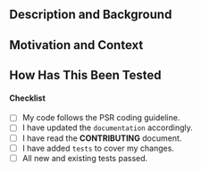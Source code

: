 <!--- Provide a general summary of your changes in the Title above -->

## Description and Background

<!--- Describe your changes in brief detail -->

## Motivation and Context

<!--- Why is this change required? What problem does it solve? -->

## How Has This Been Tested

<!--- Please describe in detail how you tested your changes. -->
<!--- Include details of your testing environment, and the tests you ran to -->

#### Checklist

- [ ] My code follows the PSR coding guideline.
- [ ] I have updated the `documentation` accordingly.
- [ ] I have read the **CONTRIBUTING** document.
- [ ] I have added `tests` to cover my changes.
- [ ] All new and existing tests passed.
